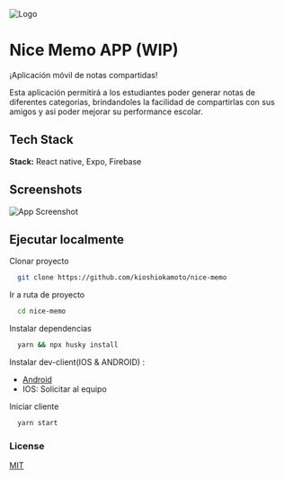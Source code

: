 ![Logo](https://dev-to-uploads.s3.amazonaws.com/uploads/articles/th5xamgrr6se0x5ro4g6.png)

# Nice Memo APP (WIP)

¡Aplicación móvil de notas compartidas!

Esta aplicación permitirá a los estudiantes poder generar notas de diferentes categorias, brindandoles la facilidad de compartirlas con sus amigos y asi poder mejorar su performance escolar.

## Tech Stack

**Stack:** React native, Expo, Firebase

## Screenshots

![App Screenshot](https://cdn.discordapp.com/attachments/719371308634472460/990078193060937738/nice-memo.png)

## Ejecutar localmente

Clonar proyecto

```bash
  git clone https://github.com/kioshiokamoto/nice-memo
```

Ir a ruta de proyecto

```bash
  cd nice-memo
```

Instalar dependencias

```bash
  yarn && npx husky install
```

Instalar dev-client(IOS & ANDROID) : 

- [Android](https://expo.dev/accounts/kioshi.okamoto/projects/nice-memo/builds/ae28526e-d243-4849-a914-79d7d647b4fa/)
- IOS: Solicitar al equipo


Iniciar cliente

```bash
  yarn start
```

### License

[MIT](https://choosealicense.com/licenses/mit/)
